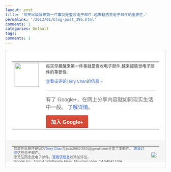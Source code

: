 ```yaml
---
layout: post
title: '每天早晨醒来第一件事就是查收电子邮件.越来越感觉电子邮件的重要性.'
permalink: '/2013/01/blog-post_396.html'
comments: 1
categories: Default
tags: 
comments: 1
---
```

<!-- X-Notifications: 1:19c368c530000000 -->

<div style="border:solid 1px #dfdfdf;color:#686868;font:13px Arial"><div style="background-color:#fff;padding:20px;"><table cellpadding="0" cellspacing="0"><tr><td style="padding-right:15px;vertical-align:top"><a href="https://plus.google.com/_/notifications/emlink?emr=14900066512970582018&amp;emid=CJDkl437jrUCFQpPtAodKAgAAA&amp;path=%2F108643996575278738906&amp;dt=1359510453484&amp;uob=8"><img height="75" src="https://lh3.googleusercontent.com/-KKRGTyJ5Bl0/AAAAAAAAAAI/AAAAAAAAtnY/R4QEWIp3Ur0/s75-c-k-a/photo.jpg" style="border:solid 1px #cccccc;" width="75"/></a></td><td style="width:578px;color:#333;font:13px Arial;vertical-align:top"><div style="padding-bottom:10px">每天早晨醒来第一件事就是查收电子邮件.越<wbr/>来越感觉电子邮件的重要性.</div><a href="https://plus.google.com/_/notifications/emlink?emr=14900066512970582018&amp;emid=CJDkl437jrUCFQpPtAodKAgAAA&amp;path=%2F108643996575278738906%2Fposts%2FNEy3dmdaMhP%3Fgpinv%3DAMIXal_Dt6zFCL6sC32cxOYAcPPXFP7twR5Y3Qvx5NQhOkO5oq9cmnHZixztYBAmHo3S0IiLzSXuZJysYgVnQaqDTwyFxqHlQGanY4nOG-lVuMRMZWwbuHc&amp;dt=1359510453484&amp;uob=8" style="color:#3366CC;text-decoration:none">查看或评论Terry Chan的信息 »</a><div style="margin-top:20px;border-top:solid 1px #dfdfdf"><div style="padding:15px 0;color:#686868;font:16px Arial">有了 Google+，在网上分享内容就如同现实生活中一般。 <a href="http://www.google.com/+/learnmore/" style="color:#3366CC;text-decoration:none">了解详情</a>。</div><a href="https://plus.google.com/_/notifications/emlink?emr=14900066512970582018&amp;emid=CJDkl437jrUCFQpPtAodKAgAAA&amp;path=%2F%3Fgpinv%3DAMIXal_Dt6zFCL6sC32cxOYAcPPXFP7twR5Y3Qvx5NQhOkO5oq9cmnHZixztYBAmHo3S0IiLzSXuZJysYgVnQaqDTwyFxqHlQGanY4nOG-lVuMRMZWwbuHc&amp;dt=1359510453484&amp;uob=8" style="display:inline-block;padding:7px 15px;background-color:#d44b38; color:#fff;font-size:16px; font-weight:bold;border-radius:2px;-webkit-border-radius:2px; -moz-border-radius:2px;border:solid 1px #c43b28; white-space:nowrap;text-decoration:none">加入 Google+</a></div></td></tr></table></div><div style="border-top:solid 1px #dfdfdf;padding:0 20px; background-color:#f5f5f5"><table cellpadding="0" cellspacing="0" style="height:50px"><tbody><tr><td style="vertical-align:middle;width:100%; color:#636363;font:11px Arial; line-height:120%">您收到此邮件是因为<a href="https://plus.google.com/_/notifications/emlink?emr=14900066512970582018&amp;emid=CJDkl437jrUCFQpPtAodKAgAAA&amp;path=%2F108643996575278738906%3Fgpinv%3DAMIXal_Dt6zFCL6sC32cxOYAcPPXFP7twR5Y3Qvx5NQhOkO5oq9cmnHZixztYBAmHo3S0IiLzSXuZJysYgVnQaqDTwyFxqHlQGanY4nOG-lVuMRMZWwbuHc&amp;dt=1359510453484&amp;uob=8" style="color:#3366CC;text-decoration:none">Terry Chan</a>与jack29834582t@gmail.com分享了本邮件。 <a href="https://plus.google.com/_/notifications/emlink?emr=14900066512970582018&amp;emid=CJDkl437jrUCFQpPtAodKAgAAA&amp;path=%2F_%2Fnonplus%2Femailsettings%3Fgpinv%3DAMIXal_Dt6zFCL6sC32cxOYAcPPXFP7twR5Y3Qvx5NQhOkO5oq9cmnHZixztYBAmHo3S0IiLzSXuZJysYgVnQaqDTwyFxqHlQGanY4nOG-lVuMRMZWwbuHc%26est%3DADH5u8Urc98ILjXmf3hwkTtavFoOhNhiST_GJzSfBrSGuKs0n8gQLQdx3oWGhNRXULxba7ZPDK6MXTJ8-JBOl7psm_66FSy0120OskcqWjgJRBilL3nFJ1a0fmvXarv0sR7Xd2_wfcGlIVLclgNxK3vlmeX4B8m9dQ&amp;dt=1359510453484&amp;uob=8" style="color:#3366CC;text-decoration:none">取消订阅</a>这些电子邮件。<br/>您无法回复此电子邮件。<a href="https://plus.google.com/_/notifications/emlink?emr=14900066512970582018&amp;emid=CJDkl437jrUCFQpPtAodKAgAAA&amp;path=%2F108643996575278738906%2Fposts%2FNEy3dmdaMhP%3Fgpinv%3DAMIXal_Dt6zFCL6sC32cxOYAcPPXFP7twR5Y3Qvx5NQhOkO5oq9cmnHZixztYBAmHo3S0IiLzSXuZJysYgVnQaqDTwyFxqHlQGanY4nOG-lVuMRMZWwbuHc&amp;dt=1359510453484&amp;uob=8" style="color:#3366CC;text-decoration:none">查看该信息</a>以添加评论。<br/>Google Inc., 1600 Amphitheatre Pkwy, Mountain View, CA 94043 USA<br/></td><td><img src="https://ssl.gstatic.com/s2/oz/images/notifications/logo/google-plus-6617a72bb36cc548861652780c9e6ff1.png"/></td></tr></tbody></table></div></div>